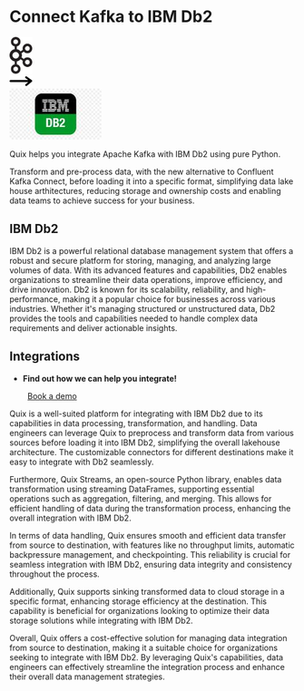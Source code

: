 # Connect Kafka to IBM Db2

<div class="connect-images cards blog-grid-card" markdown>
<div>
<img src="../images/kafka_logo.png" width="40px" />
</div>
<div>
<img src="../images/arrow.svg" width="40px" />
</div>
<div>
<img src="./images/ibm-db2_1.jpg" />
</div>
</div>

Quix helps you integrate Apache Kafka with IBM Db2 using pure Python.

Transform and pre-process data, with the new alternative to Confluent Kafka Connect, before loading it into a specific format, simplifying data lake house arthitectures, reducing storage and ownership costs and enabling data teams to achieve success for your business.

## IBM Db2

IBM Db2 is a powerful relational database management system that offers a robust and secure platform for storing, managing, and analyzing large volumes of data. With its advanced features and capabilities, Db2 enables organizations to streamline their data operations, improve efficiency, and drive innovation. Db2 is known for its scalability, reliability, and high-performance, making it a popular choice for businesses across various industries. Whether it's managing structured or unstructured data, Db2 provides the tools and capabilities needed to handle complex data requirements and deliver actionable insights.

## Integrations

<div class="grid cards" markdown>

- __Find out how we can help you integrate!__

    <a class="md-button md-button--primary" href="https://share.hsforms.com/1iW0TmZzKQMChk0lxd_tGiw4yjw2?__hstc=175542013.2303933fbd746c0ac86d9ccbe9bc9100.1728383268831.1729603416735.1729620918855.31&__hssc=175542013.1.1729620918855&__hsfp=2132701734" target="_blank" style="margin:.5rem;">Book a demo</a>

</div>


Quix is a well-suited platform for integrating with IBM Db2 due to its capabilities in data processing, transformation, and handling. Data engineers can leverage Quix to preprocess and transform data from various sources before loading it into IBM Db2, simplifying the overall lakehouse architecture. The customizable connectors for different destinations make it easy to integrate with Db2 seamlessly.

Furthermore, Quix Streams, an open-source Python library, enables data transformation using streaming DataFrames, supporting essential operations such as aggregation, filtering, and merging. This allows for efficient handling of data during the transformation process, enhancing the overall integration with IBM Db2.

In terms of data handling, Quix ensures smooth and efficient data transfer from source to destination, with features like no throughput limits, automatic backpressure management, and checkpointing. This reliability is crucial for seamless integration with IBM Db2, ensuring data integrity and consistency throughout the process.

Additionally, Quix supports sinking transformed data to cloud storage in a specific format, enhancing storage efficiency at the destination. This capability is beneficial for organizations looking to optimize their data storage solutions while integrating with IBM Db2.

Overall, Quix offers a cost-effective solution for managing data integration from source to destination, making it a suitable choice for organizations seeking to integrate with IBM Db2. By leveraging Quix's capabilities, data engineers can effectively streamline the integration process and enhance their overall data management strategies.

